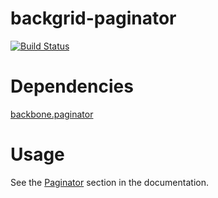 backgrid-paginator
==================

[![Build Status](https://travis-ci.org/wyuenho/backgrid-paginator.png?branch=master)](https://travis-ci.org/wyuenho/backgrid-paginator)


Dependencies
============

[backbone.paginator](https://github.com/backbone-paginator/backbone.paginator/)

Usage
====

See the [Paginator](http://backgridjs.com/ref/extensions/paginator.html) section
in the documentation.
